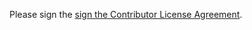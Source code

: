 Please sign the <a href="https://www.clahub.com/agreements/codership/mysql-wsrep">sign the Contributor License Agreement</a>.
